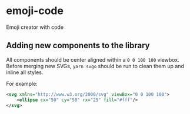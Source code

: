 # emoji-code
Emoji creator with code

## Adding new components to the library

All components should be center aligned within a `0 0 100 100` viewbox.
Before merging new SVGs, `yarn svgo` should be run to clean them up and inline all styles.

For example:

```svg
<svg xmlns="http://www.w3.org/2000/svg" viewBox="0 0 100 100">
    <ellipse cx="50" cy="50" rx="25" fill="#fff"/>
</svg>
```
